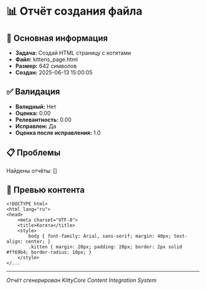 # 📊 Отчёт создания файла

## 🎯 Основная информация
- **Задача:** Создай HTML страницу с котятами
- **Файл:** kittens_page.html
- **Размер:** 642 символов
- **Создан:** 2025-06-13 15:00:05

## ✅ Валидация
- **Валидный:** Нет
- **Оценка:** 0.00
- **Релевантность:** 0.00
- **Исправлен:** Да
- **Оценка после исправления:** 1.0

## 📋 Проблемы
Найдены отчёты: []

## 💎 Превью контента
```
<!DOCTYPE html>
<html lang="ru">
<head>
    <meta charset="UTF-8">
    <title>Котята</title>
    <style>
        body { font-family: Arial, sans-serif; margin: 40px; text-align: center; }
        .kitten { margin: 20px; padding: 20px; border: 2px solid #ff69b4; border-radius: 10px; }
    </style>
</...
```

---
*Отчёт сгенерирован KittyCore Content Integration System*
